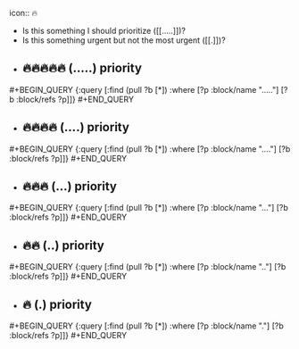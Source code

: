 icon:: 🔥
- Is this something I should prioritize ([[.....]])?
- Is this something urgent but not the most urgent ([[.]])?
- ## 🔥🔥🔥🔥🔥 (.....) priority
#+BEGIN_QUERY
{:query [:find (pull ?b [*])
         :where
         [?p :block/name "....."]
         [?b :block/refs ?p]]}
#+END_QUERY

- ## 🔥🔥🔥🔥 (....) priority
#+BEGIN_QUERY
{:query [:find (pull ?b [*])
         :where
         [?p :block/name "...."]
         [?b :block/refs ?p]]}
#+END_QUERY

- ## 🔥🔥🔥 (...) priority
#+BEGIN_QUERY
{:query [:find (pull ?b [*])
         :where
         [?p :block/name "..."]
         [?b :block/refs ?p]]}
#+END_QUERY

- ## 🔥🔥 (..) priority
#+BEGIN_QUERY
{:query [:find (pull ?b [*])
         :where
         [?p :block/name ".."]
         [?b :block/refs ?p]]}
#+END_QUERY

- ## 🔥 (.) priority
#+BEGIN_QUERY
{:query [:find (pull ?b [*])
         :where
         [?p :block/name "."]
         [?b :block/refs ?p]]}
#+END_QUERY

